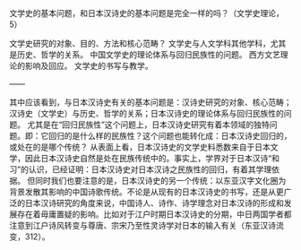 文学史的基本问题，和日本汉诗史的基本问题是完全一样的吗？（文学史理论，5）

文学史研究的对象、目的、方法和核心范畴？
文学史与人文学科其他学科，尤其是历史、哲学的关系。
中国文学史的理论体系与回归民族性的问题。
西方文艺理论的影响及回应。
文学史的书写与教学。

——

其中应该看到，与日本汉诗史有关的基本问题是：汉诗史研究的对象、核心范畴；汉诗史（文学史）与历史、哲学的关系；日本汉诗史的理论体系与回归民族性的问题。
尤其是在“回归民族性”这个问题上，日本汉诗史研究有着本领域的独特问题。即：它回归的是什么样的民族性？这个问题也能转化成：日本汉诗史回归的，或处在的是哪个传统？
从表面上看，日本汉诗史的文学史料悉数来自于日本文学，因此日本汉诗史自然是处在民族传统中的。事实上，学界对于日本汉诗“和习”的认识，已经证明：日本汉诗史对日本汉诗之民族性的回归，有着其学理依据。
但同时我们也要注意的是，日本汉诗史的另一个传统：以东亚汉字文化圈为背景发散其影响的中国诗歌传统。不论是从现有的日本汉诗史的书写，还是从更广泛的日本汉诗研究的角度来说，中国诗人、诗作、诗学理念对日本汉诗的形成和发展存在着毋庸置疑的影响。比如对于江户时期日本汉诗史的分期，中日两国学者都注意到江户诗风转变与尊唐、宗宋乃至性灵诗学对日本的输入有关（东亚汉诗流变，312）。

